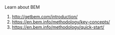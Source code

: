 Learn about BEM
1. http://getbem.com/introduction/
2. https://en.bem.info/methodology/key-concepts/
3. https://en.bem.info/methodology/quick-start/

